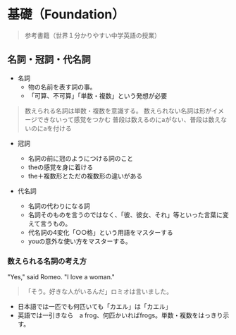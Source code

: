 # 基礎（Foundation）
> 参考書籍（世界１分かりやすい中学英語の授業）

## 名詞・冠詞・代名詞
- 名詞
  - 物の名前を表す詞の事。
  - 「可算、不可算」「単数・複数」という発想が必要
> 数えられる名詞は単数・複数を意識する。
> 数えられない名詞は形がイメージできないって感覚をつかむ
> 普段は数えるのにaがない、普段は数えないのにaを付ける

- 冠詞
  - 名詞の前に冠のようにつける詞のこと
  - theの感覚を身に着ける
  - the＋複数形とただの複数形の違いがある

- 代名詞
  - 名詞の代わりになる詞
  - 名詞そのものを言うのではなく、「彼、彼女、それ」等といった言葉に変えて言うもの。
  - 代名詞の4変化「○○格」という用語をマスターする
  - youの意外な使い方をマスターする。

### 数えられる名詞の考え方
"Yes," said Romeo. "I love a woman."
> 「そう。好きな人がいるんだ」ロミオは言いました。

- 日本語では一匹でも何匹いても「カエル」は「カエル」
- 英語では一引きなら　a frog、何匹かいればfrogs。単数・複数をはっきり示す。